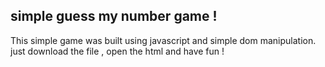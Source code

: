 <h2> simple guess my number game ! </h2>

This simple game was built using javascript and simple dom manipulation.
just download the file , open the html and have fun ! 
